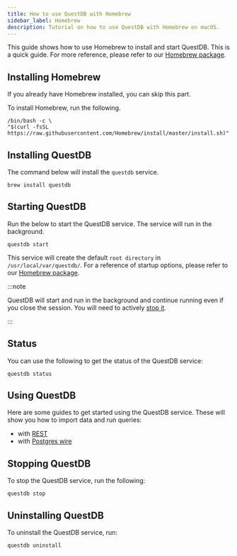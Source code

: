 ```yaml
---
title: How to use QuestDB with Homebrew
sidebar_label: Homebrew
description: Tutorial on how to use QuestDB with Homebrew on macOS.
---
```


This guide shows how to use Homebrew to install and start QuestDB. This is a
quick guide. For more reference, please refer to our
[Homebrew package](/docs/packages/homebrew/).

## Installing Homebrew

If you already have Homebrew installed, you can skip this part.

To install Homebrew, run the following.

```shell title="Install Homebrew"
/bin/bash -c \
"$(curl -fsSL https://raw.githubusercontent.com/Homebrew/install/master/install.sh)"
```

## Installing QuestDB

The command below will install the `questdb` service.

```shell
brew install questdb
```

## Starting QuestDB

Run the below to start the QuestDB service. The service will run in the
background.

```shell
questdb start
```

This service will create the default `root directory` in
`/usr/local/var/questdb/`. For a reference of startup options, please refer to
our [Homebrew package](/docs/packages/homebrew/).

:::note

QuestDB will start and run in the background and continue running even if you
close the session. You will need to actively [stop it](#stopping-questdb).

:::

## Status

You can use the following to get the status of the QuestDB service:

```shell
questdb status
```

## Using QuestDB

Here are some guides to get started using the QuestDB service. These will show
you how to import data and run queries:

- with [REST](/docs/guide/rest/)
- with [Postgres wire](/docs/guide/postgres-wire/)

## Stopping QuestDB

To stop the QuestDB service, run the following:

```shell
questdb stop
```

## Uninstalling QuestDB

To uninstall the QuestDB service, run:

```shell
questdb uninstall
```
